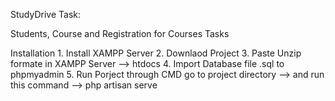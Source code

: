 StudyDrive Task:

Students, Course and Registration for Courses Tasks

Installation
    1. Install XAMPP Server
    2. Downlaod Project
    3. Paste Unzip formate in XAMPP Server --> htdocs
    4. Import Database file .sql to phpmyadmin 
    5. Run Porject through CMD go to project directory --> and run this command --> php artisan serve 
